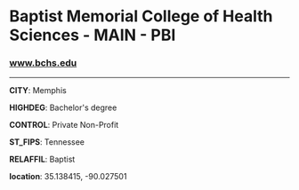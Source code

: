 # Baptist Memorial College of Health Sciences - MAIN - PBI
### www.bchs.edu
---
**CITY**: Memphis

**HIGHDEG**: Bachelor's degree

**CONTROL**: Private Non-Profit

**ST_FIPS**: Tennessee

**RELAFFIL**: Baptist

**location**: 35.138415, -90.027501